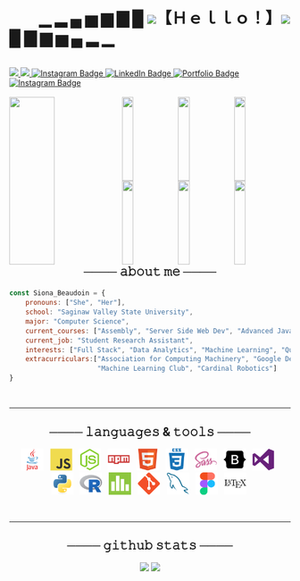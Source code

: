 

# &nbsp; &nbsp; &nbsp; &nbsp;  ▁ ▂ ▄ ▅ ▆ ▇ █ <img src="https://media4.giphy.com/media/JRsQiAN79bPWUv43Ko/giphy.gif?cid=ecf05e47quzzjur3amr4g9yb2k8x3r4ki5ogbjblolc150ar&rid=giphy.gif&ct=s" height="40"/>【﻿Ｈｅｌｌｏ！】<img src="https://media4.giphy.com/media/JRsQiAN79bPWUv43Ko/giphy.gif?cid=ecf05e47quzzjur3amr4g9yb2k8x3r4ki5ogbjblolc150ar&rid=giphy.gif&ct=s" height="40"/> █ ▇ ▆ ▅ ▄ ▂ ▁ 

<br>

<div id="badges">
  <a href ="https://forthebadge.com">
    <img src="https://forthebadge.com/images/badges/built-with-love.svg" height="30"/>
  <a href="https://forthebadge.com">
    <img src="https://forthebadge.com/images/badges/powered-by-coffee.svg" height="30"/>
  <a href="./Siona_Beaudoin___Resume-3.pdf" download>
    <img src="https://img.shields.io/badge/Resume-success?style=for-the-badge&logo=Read the Docs&logoColor=white" alt="Instagram Badge" height="30"/>
  </a>
  <a href="https://www.linkedin.com/in/siona-beaudoin-1aa087238">
    <img src="https://img.shields.io/badge/LinkedIn-blue?style=for-the-badge&logo=linkedin&logoColor=white" alt="LinkedIn Badge" height="30"/>
  </a>
  <a href="https://sionamb.github.io">
    <img src="https://img.shields.io/badge/Portfolio-purple?style=for-the-badge&logo=HTML5&logoColor=white" alt="Portfolio Badge" height="30"/>
  </a>
  <a href="https://www.instagram.com/jambetterthanjelly/">
    <img src="https://img.shields.io/badge/Instagram-ff69b4?style=for-the-badge&logo=instagram&logoColor=white" alt="Instagram Badge" height="30"/>
  </a>
</div> <br> 

<div>
<img align="left" src="https://media2.giphy.com/media/3ohjV0PbaTBNw42YO4/giphy.gif?cid=ecf05e47elm06w3jfpojiwya68s0o6xw1gnvxuxohicaotds&rid=giphy.gif&ct=g" width="40%" height="300"/>

<img align="left" src="https://media2.giphy.com/media/l3vRb7dBhnUsIxnNe/giphy.gif?cid=ecf05e474o9sv97xh7ug9803368uciz9ss21kqexpoeroegf&rid=giphy.gif&ct=g" width="20%" height="150"/>
 
<img align="left" src="https://media0.giphy.com/media/LmWnCBTOGUmw8/giphy.gif?cid=ecf05e474q55durq1g47mytyorrmq0fy4jy5f944kelvq9sz&rid=giphy.gif&ct=g" width="20%" height="150"/>
    
<img align="left" src="https://media2.giphy.com/media/26u3Z5ChEO3lFSb3q/giphy.gif?cid=ecf05e4719n1s8g6ddrfy9jlxoy3vac76xhqevqbbcnp2m6v&rid=giphy.gif&ct=g" width="20%" height="150"/>
    
<img align="right" src="https://media4.giphy.com/media/26u4lmReBFtv3KPU4/giphy.gif?cid=ecf05e472wu4jopv2psdnynktm1w09g1bok2c6iif11v24p0&rid=giphy.gif&ct=g" width="20%" height="150"/>
    
<img align="left" src="https://media1.giphy.com/media/DU4A3qMuAq1dC/giphy.gif?cid=ecf05e47gulcjwgkrjjm9jc5apgutslqt1ang6wpdwoi50d4&rid=giphy.gif&ct=g" width="20%" height="150"/>
    
<img align="left" src="https://media1.giphy.com/media/LPU3Ahx6wGsRCDVgV0/giphy.gif?cid=ecf05e47hvr89i0f2q6ud8knoiqa7s0ds6kzskmd263aw0j1&rid=giphy.gif&ct=g" width="20%" height="150"/>
</div>
  
<hr><br><br><br><hr><br><br><br><br><br><br><hr>

    
<div align = "center">
  <h2> ────  𝚊𝚋𝚘𝚞𝚝 𝚖𝚎  ──── </h2>
</div>

```javascript
const Siona_Beaudoin = {
    pronouns: ["She", "Her"], 
    school: "Saginaw Valley State University",
    major: "Computer Science", 
    current_courses: ["Assembly", "Server Side Web Dev", "Advanced Java"],
    current_job: "Student Research Assistant",
    interests: ["Full Stack", "Data Analytics", "Machine Learning", "Quantum Computing"],
    extracurriculars:["Association for Computing Machinery", "Google Developer Student Club", 
                      "Machine Learning Club", "Cardinal Robotics"]
}
```

<br><hr>

<div align = "center">
  <h2> ────  𝚕𝚊𝚗𝚐𝚞𝚊𝚐𝚎𝚜 & 𝚝𝚘𝚘𝚕𝚜  ──── </h2>
  
  &nbsp;<img src="https://github.com/devicons/devicon/blob/master/icons/java/java-original-wordmark.svg" title="Java" alt="Java" width="40" height="40"/>&nbsp;
  &nbsp;<img src="https://github.com/devicons/devicon/blob/master/icons/javascript/javascript-original.svg" title="JavaScript" alt="JavaScript" width="40" height="40"/>&nbsp;
  &nbsp;<img src="https://github.com/devicons/devicon/blob/master/icons/nodejs/nodejs-original.svg" title="nodeJS"  alt="nodeJS" width="40" height="40"/>&nbsp;
  &nbsp;<img src="https://github.com/devicons/devicon/blob/master/icons/npm/npm-original-wordmark.svg" title="npm"  alt="npm" width="40" height="40"/>&nbsp;
  &nbsp;<img src="https://github.com/devicons/devicon/blob/master/icons/html5/html5-original.svg" title="HTML5" alt="HTML" width="40" height="40"/>&nbsp;
  &nbsp;<img src="https://github.com/devicons/devicon/blob/master/icons/css3/css3-plain-wordmark.svg"  title="CSS3" alt="CSS" width="40" height="40"/>&nbsp;
  &nbsp;<img src="https://github.com/devicons/devicon/blob/master/icons/sass/sass-original.svg" title="Sass"  alt="Sass" width="40" height="40"/>&nbsp;
  &nbsp;<img src="https://github.com/devicons/devicon/blob/master/icons/bootstrap/bootstrap-plain.svg" title="Bootstrap"  alt="Bootstrap" width="40" height="40"/>&nbsp;
  &nbsp;<img src="https://github.com/devicons/devicon/blob/master/icons/visualstudio/visualstudio-plain.svg" title="VB.NET"  alt="VB.NET" width="40" height="40"/>&nbsp;
  &nbsp;<img src="https://github.com/devicons/devicon/blob/master/icons/python/python-original.svg" title="Python" alt="Python" width="40" height="40"/>&nbsp;
  &nbsp;<img src="https://github.com/devicons/devicon/blob/master/icons/r/r-original.svg" title="R" alt="R" width="40" height="40"/>&nbsp;
  &nbsp;<img src="https://github.com/devicons/devicon/blob/master/icons/minitab/minitab-plain.svg" title="Minitab"  alt="Minitab" width="40" height="40"/>&nbsp;
  &nbsp;<img src="https://github.com/devicons/devicon/blob/master/icons/git/git-original.svg" title="Git" alt="Git" width="40" height="40"/>&nbsp;
  &nbsp;<img src="https://github.com/devicons/devicon/blob/master/icons/mysql/mysql-original.svg" title="MySQL"  alt="MySQL" width="40" height="40"/>&nbsp;
  &nbsp;<img src="https://github.com/devicons/devicon/blob/master/icons/figma/figma-original.svg" title="Figma"  alt="Figma" width="40" height="40"/>&nbsp;
  &nbsp;<img src="https://github.com/devicons/devicon/blob/master/icons/latex/latex-original.svg" title="Latex"  alt="Latex" width="40" height="40"/>&nbsp;
  
</div><br><hr>


<div id="stats" align="center">
   <h2> ────  𝚐𝚒𝚝𝚑𝚞𝚋 𝚜𝚝𝚊𝚝𝚜  ──── </h2>
  <a href = "https://github.com/anuraghazra/github-readme-stats">
    <img src="https://github-stats-cn3u-3u7it0vrh-sionamb.vercel.app/api/top-langs/?username=sionamb&layout=compact&theme=gotham&background=transparent&hide_border=true" width="43%"/></a>
  <a href = "https://git.io/streak-stats">
    <img src="http://github-readme-streak-stats.herokuapp.com?user=sionamb&theme=gotham&background=transparent&hide_border=true" width="50%"/>
</div>


